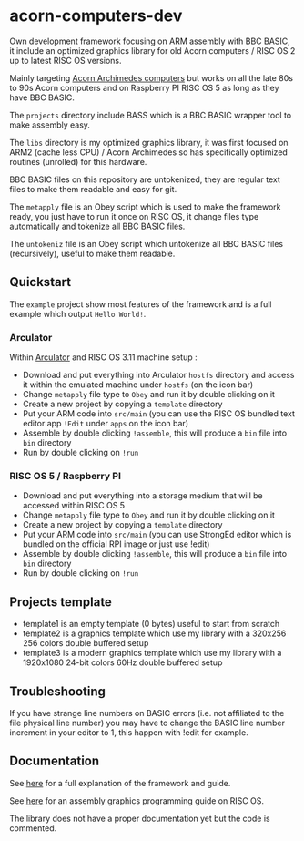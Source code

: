 # acorn-computers-dev

Own development framework focusing on ARM assembly with BBC BASIC, it include an optimized graphics library for old Acorn computers / RISC OS 2 up to latest RISC OS versions.

Mainly targeting [Acorn Archimedes computers](https://en.wikipedia.org/wiki/Acorn_Archimedes) but works on all the late 80s to 90s Acorn computers and on Raspberry PI RISC OS 5 as long as they have BBC BASIC.

The `projects` directory include BASS which is a BBC BASIC wrapper tool to make assembly easy.

The `libs` directory is my optimized graphics library, it was first focused on ARM2 (cache less CPU) / Acorn Archimedes so has specifically optimized routines (unrolled) for this hardware.

BBC BASIC files on this repository are untokenized, they are regular text files to make them readable and easy for git.

The `metapply` file is an Obey script which is used to make the framework ready, you just have to run it once on RISC OS, it change files type automatically and tokenize all BBC BASIC files.

The `untokeniz` file is an Obey script which untokenize all BBC BASIC files (recursively), useful to make them readable.

## Quickstart

The `example` project show most features of the framework and is a full example which output `Hello World!`.

### Arculator

Within [Arculator](http://b-em.bbcmicro.com/arculator/) and RISC OS 3.11 machine setup :

* Download and put everything into Arculator `hostfs` directory and access it within the emulated machine under `hostfs` (on the icon bar)
* Change `metapply` file type to `Obey` and run it by double clicking on it
* Create a new project by copying a `template` directory
* Put your ARM code into `src/main` (you can use the RISC OS bundled text editor app `!Edit` under `apps` on the icon bar)
* Assemble by double clicking `!assemble`, this will produce a `bin` file into `bin` directory
* Run by double clicking on `!run`

### RISC OS 5 / Raspberry PI

* Download and put everything into a storage medium that will be accessed within RISC OS 5
* Change `metapply` file type to `Obey` and run it by double clicking on it
* Create a new project by copying a `template` directory
* Put your ARM code into `src/main` (you can use StrongEd editor which is bundled on the official RPI image or just use !edit)
* Assemble by double clicking `!assemble`, this will produce a `bin` file into `bin` directory
* Run by double clicking on `!run`

## Projects template

* template1 is an empty template (0 bytes) useful to start from scratch
* template2 is a graphics template which use my library with a 320x256 256 colors double buffered setup
* template3 is a modern graphics template which use my library with a 1920x1080 24-bit colors 60Hz double buffered setup

## Troubleshooting

If you have strange line numbers on BASIC errors (i.e. not affiliated to the file physical line number) you may have to change the BASIC line number increment in your editor to 1, this happen with !edit for example.

## Documentation

See [here](https://www.onirom.fr/wiki/blog/16-05-2022-BASS-BBC-BASIC-Assembler/) for a full explanation of the framework and guide.

See [here](https://www.onirom.fr/wiki/blog/30-04-2022_Archimedes-ARM2-Graphics-Programming/) for an assembly graphics programming guide on RISC OS.

The library does not have a proper documentation yet but the code is commented.

